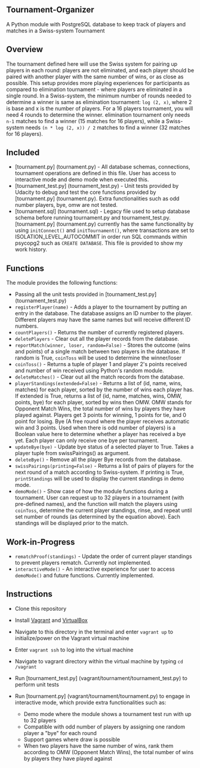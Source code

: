 ## Tournament-Organizer
A Python module with PostgreSQL database to keep track of players and matches in a Swiss-system Tournament

## Overview
The tournament defined here will use the Swiss system for pairing up players in each round: players are not eliminated, and each player should be paired with another player with the same number of wins, or as close as possible. This setup provides
more playing experiences for participants as compared to elimination tournament - where players are eliminated in a single round. In a Swiss-system, the minimum number of rounds needed to determine a winner is same as elimination tournament:
`log (2, x)`, where 2 is base and x is the number of players. For a 16 players tournament, you will need 4 rounds to determine the winner. elimination tournament only needs `n-1` matches to find a winner (15 matches for 16 players), while a
Swiss-system needs `(n * log (2, x)) / 2` matches to find a winner (32 matches for 16 players).

## Included
- [tournament.py] (tournament.py) - All database schemas, connections, tournament operations are defined in this file. User has access to interactive mode and demo mode when executed this.
- [tournament_test.py] (tournament_test.py) - Unit tests provided by Udacity to debug and test the core functions provided by [tournament.py] (tournament.py). Extra functionalities such as odd number players, bye, omw are not tested.
- [tournament.sql] (tournament.sql) - Legacy file used to setup database schema before running tournament.py and tournament_test.py. [tournament.py] (tournament.py) currently has the same functionality by using `initConnect()` and `initTournament()`, where transactions are set to ISOLATION_LEVEL_AUTOCOMMIT in order run SQL commands within psycopg2 such as `CREATE DATABASE`. This file is provided to show my work history.

## Functions
The module provides the following functions:
- Passing all the unit tests provided in [tournament_test.py] (tournament_test.py)
- `registerPlayer(name)` - Adds a player to the tournament by putting an entry in the database. The database assigns an ID number to the player. Different players may have the same names but will receive different ID numbers.
- `countPlayers()` - Returns the number of currently registered players.
- `deletePlayers` - Clear out all the player records from the database.
- `reportMatch(winner, loser, random=False)` - Stores the outcome (wins and points) of a single match between two players in the database. If random is True, `coinToss` will be used to determine the winner/loser
- `coinToss()` - Returns a tuple of player 1 and player 2's points received and number of win received using Python's random module.
- `deleteMatches()` - Clear out all the match records from the database.
- `playerStandings(extended=False)` - Returns a list of (id, name, wins, matches) for each player, sorted by the number of wins each player has. If extended is True, returns a list of (id, name, matches, wins, OMW, points, bye) for each player, sorted by wins then OMW. OMW stands for Opponent Match Wins, the total number of wins by players they have played against. Players get 3 points for winning, 1 points for tie, and 0 point for losing. Bye (A free round where the player receives automatic win and 3 points. Used when there is odd number of players) is a Boolean value here to determine whether a player has received a bye yet. Each player can only receive one bye per tournament.
- `updateBye(bye)` - Update bye status of a selected player to True. Takes a player tuple from swissPairings() as argument.
- `deleteBye()` - Remove all the player Bye records from the database.
- `swissPairings(printing=False)` - Returns a list of pairs of players for the next round of a match according to Swiss-system. If printing is True, `printStandings` will be used to display the current standings in demo mode.
- `demoMode()` - Show case of how the module functions during a tournament. User can request up to 32 players in a tournament (with pre-defined names), and the function will match the players using `coinToss`, determine the current player standings, rinse, and repeat until set number of rounds (as determined by the equation above). Each standings will be displayed prior to the match.

## Work-in-Progress
- `rematchProof(standings)` - Update the order of current player standings to prevent players rematch. Currently not implemented.
- `interactiveMode()` - An interactive experience for user to access `demoMode()` and future functions. Currently implemented.

## Instructions
- Clone this repository
- Install [Vagrant][1] and [VirtualBox][2]
- Navigate to this directory in the terminal and enter `vagrant up` to initialize/power on the Vagrant virtual machine
- Enter `vagrant ssh` to log into the virtual machine
- Navigate to vagrant directory within the virtual machine by typing `cd /vagrant`
- Run [tournament_test.py] (vagrant/tournament/tournament_test.py) to perform unit tests
- Run [tournament.py] (vagrant/tournament/tournament.py) to engage in interactive mode, which provide extra functionalities such as:
  - Demo mode where the module shows a tournament test run with up to 32 players
  - Compatible with odd number of players by assigning one random player a "bye" for each round
  - Support games where draw is possible
  - When two players have the same number of wins, rank them according to OMW (Opponent Match Wins), the total number of wins by players they have played against

  [1]: https://www.vagrantup.com/downloads.html
  [2]: https://www.virtualbox.org/wiki/Downloads
